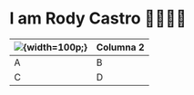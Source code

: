 # I am Rody Castro 👋👨🏻‍💻

|![](https://github.githubassets.com/images/modules/logos_page/GitHub-Mark.png){width=100p;}|Columna 2|
|--------|--------|
|    A    |    B    |
|    C    |    D    |
